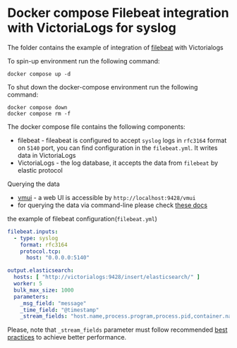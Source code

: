 # Docker compose Filebeat integration with VictoriaLogs for syslog

The folder contains the example of integration of [filebeat](https://www.elastic.co/guide/en/beats/filebeat/current/filebeat-overview.html) with Victorialogs

To spin-up environment  run the following command:
```
docker compose up -d 
```

To shut down the docker-compose environment run the following command:
```
docker compose down
docker compose rm -f
```

The docker compose file contains the following components:

* filebeat - fileabeat is configured to accept `syslog` logs in `rfc3164` format on `5140` port, you can find configuration in the `filebeat.yml`. It writes data in VictoriaLogs
* VictoriaLogs - the log database, it accepts the data from `filebeat` by elastic protocol

Querying the data

* [vmui](https://docs.victoriametrics.com/VictoriaLogs/querying/#vmui) - a web UI is accessible by `http://localhost:9428/vmui`
* for querying the data via command-line please check [these docs](https://docs.victoriametrics.com/VictoriaLogs/querying/#command-line)

the example of filebeat configuration(`filebeat.yml`)

```yaml
filebeat.inputs:
  - type: syslog
    format: rfc3164
    protocol.tcp:
      host: "0.0.0.0:5140"

output.elasticsearch:
  hosts: [ "http://victorialogs:9428/insert/elasticsearch/" ]
  worker: 5
  bulk_max_size: 1000
  parameters:
    _msg_field: "message"
    _time_field: "@timestamp"
    _stream_fields: "host.name,process.program,process.pid,container.name"
```

Please, note that `_stream_fields` parameter must follow recommended [best practices](https://docs.victoriametrics.com/VictoriaLogs/keyConcepts.html#stream-fields) to achieve better performance.
